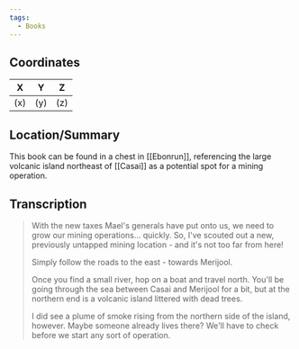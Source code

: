 ```yaml
---
tags:
  - Books
---
```


## Coordinates
| **X** | **Y** | **Z** |
| :---: | :---: | :---: |
|  (x)  |  (y)  |  (z)  |

## Location/Summary
This book can be found in a chest in [[Ebonrun]], referencing the large volcanic island northeast of [[Casai]] as a potential spot for a mining operation.

## Transcription
> With the new taxes Mael's generals have put onto us, we need to grow our mining operations... quickly. So, I've scouted out a new, previously untapped mining location - and it's not too far from here!
>
> Simply follow the roads to the east - towards Merijool.
>
> Once you find a small river, hop on a boat and travel north. You'll be going through the sea between Casai and Merijool for a bit, but at the northern end is a volcanic island littered with dead trees.
>
> I did see a plume of smoke rising from the northern side of the island, however. Maybe someone already lives there? We'll have to check before we start any sort of operation.
